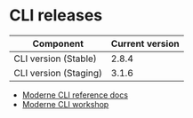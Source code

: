 # CLI releases

| Component             | Current version |
| --------------------- | --------------- |
| CLI version (Stable)  | 2.8.4           |
| CLI version (Staging) | 3.1.6           |

* [Moderne CLI reference docs](../user-documentation/moderne-cli/cli-reference.md)
* [Moderne CLI workshop](../user-documentation/workshops/moderne-cli-exercise.md)
